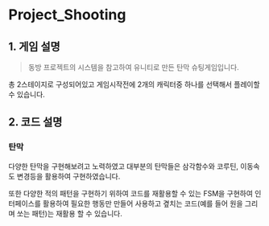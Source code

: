 # Project_Shooting

## 1. 게임 설명
>동방 프로젝트의 시스템을 참고하여 유니티로 만든 탄막 슈팅게임입니다.

총 2스테이지로 구성되어있고 게임시작전에 2개의 캐릭터중 하나를 선택해서 플레이할 수 있습니다.

## 2. 코드 설명
### 탄막
다양한 탄막을 구현해보려고 노력하였고 대부분의 탄막들은 삼각함수와 코루틴, 이동속도 변경등을 활용하여 구현하였습니다.

또한 다양한 적의 패턴을 구현하기 위하여 코드를 재활용할 수 있는 FSM을 구현하여 인터페이스를 활용하여 필요한 행동만 만들어 사용하고 곂치는 코드(예를 들어 원을 그리며 쏘는 패턴)는 재활용 할 수 있습니다.
